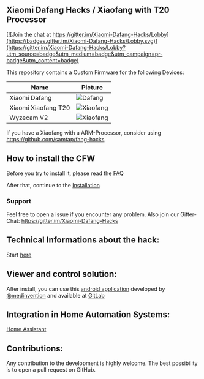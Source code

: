 ## Xiaomi Dafang Hacks / Xiaofang with T20 Processor

[![Join the chat at https://gitter.im/Xiaomi-Dafang-Hacks/Lobby](https://badges.gitter.im/Xiaomi-Dafang-Hacks/Lobby.svg)](https://gitter.im/Xiaomi-Dafang-Hacks/Lobby?utm_source=badge&utm_medium=badge&utm_campaign=pr-badge&utm_content=badge)

This repository contains a Custom Firmware for the following Devices:

Name | Picture
--- | --- 
Xiaomi Dafang | ![Dafang](/dafang.png)
Xiaomi Xiaofang T20 | ![Xiaofang](/xiaofang.png)
Wyzecam V2 | ![Xiaofang](/xiaofang.png)

If you have a Xiaofang with a ARM-Processor, consider using https://github.com/samtap/fang-hacks


## How to install the CFW

Before you try to install it, please read the [FAQ](/hacks/faq.md)

After that, continue to the
[Installation](/hacks/install_cfw.md)

### Support
Feel free to open a issue if you encounter any problem. Also join our Gitter-Chat:
https://gitter.im/Xiaomi-Dafang-Hacks


## Technical Informations about the hack:
Start [here](/hacks/technical.md)

## Viewer and control solution:

After install, you can use this [android application](https://play.google.com/apps/testing/io.ext.medinvention.dafangcam) developed by [@medinvention](https://github.com/mmohamed) and available at [GitLab](https://gitlab.com/mmohamed/DafangCam)

## Integration in Home Automation Systems:
[Home Assistant](/integration/homeassistant/homeassistant.md)

## Contributions:
Any contribution to the development is highly welcome. The best possibility is to open a pull request on GitHub.
